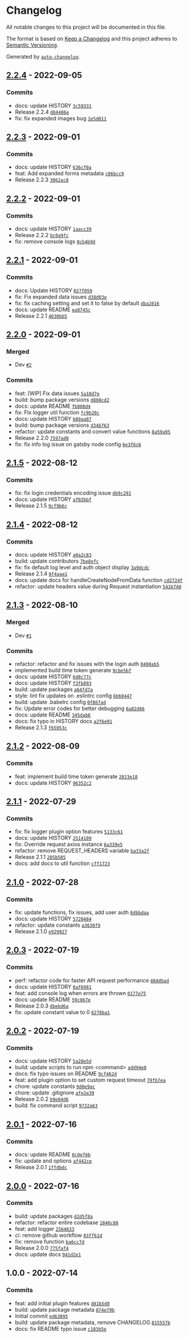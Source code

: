 # Changelog

All notable changes to this project will be documented in this file.

The format is based on [Keep a Changelog](https://keepachangelog.com/en/1.0.0/)
and this project adheres to [Semantic Versioning](https://semver.org/spec/v2.0.0.html).

Generated by [`auto-changelog`](https://github.com/CookPete/auto-changelog).

## [2.2.4](https://github.com/Epic-Design-Labs/gatsby-source-optimizely/compare/2.2.3...2.2.4) - 2022-09-05

### Commits

- docs: update HISTORY [`3c59331`](https://github.com/Epic-Design-Labs/gatsby-source-optimizely/commit/3c59331782eb0ab1964b9ed378f60dac7334812a)
- Release 2.2.4 [`d84406e`](https://github.com/Epic-Design-Labs/gatsby-source-optimizely/commit/d84406e82cc538d4576063b1a685e7544373e80d)
- fix: fix expanded images bug [`1e5d011`](https://github.com/Epic-Design-Labs/gatsby-source-optimizely/commit/1e5d011c8611a771c5c0ce3c2a264b278b656e4c)

## [2.2.3](https://github.com/Epic-Design-Labs/gatsby-source-optimizely/compare/2.2.2...2.2.3) - 2022-09-01

### Commits

- docs: update HISTORY [`636cf0a`](https://github.com/Epic-Design-Labs/gatsby-source-optimizely/commit/636cf0a7687d9ee7890c04807e0280c40a0025ff)
- feat: Add expanded forms metadata [`c86bcc9`](https://github.com/Epic-Design-Labs/gatsby-source-optimizely/commit/c86bcc9a38c8b3477f0f547e5dbf64de190a5b7e)
- Release 2.2.3 [`3062ac8`](https://github.com/Epic-Design-Labs/gatsby-source-optimizely/commit/3062ac83bf2beb805bf6d05b3c55a333468b03f6)

## [2.2.2](https://github.com/Epic-Design-Labs/gatsby-source-optimizely/compare/2.2.1...2.2.2) - 2022-09-01

### Commits

- docs: update HISTORY [`1aacc39`](https://github.com/Epic-Design-Labs/gatsby-source-optimizely/commit/1aacc399cd13f0d63d0a27c74be97fcdc3e642d7)
- Release 2.2.2 [`bc0a9fc`](https://github.com/Epic-Design-Labs/gatsby-source-optimizely/commit/bc0a9fc276c2d5a573fe4e2ffcd6b3aadfe28660)
- fix: remove console logs [`0cb4b9d`](https://github.com/Epic-Design-Labs/gatsby-source-optimizely/commit/0cb4b9d56af2f7d8572efa353fad6b2f67e1d1da)

## [2.2.1](https://github.com/Epic-Design-Labs/gatsby-source-optimizely/compare/2.2.0...2.2.1) - 2022-09-01

### Commits

- docs: Update HISTORY [`027f059`](https://github.com/Epic-Design-Labs/gatsby-source-optimizely/commit/027f05986c407a2463a74ccee00afa8469211249)
- fix: Fix expanded data issues [`d38d03e`](https://github.com/Epic-Design-Labs/gatsby-source-optimizely/commit/d38d03e5b3bf8f6f53280cf83f6d584ff2bb4991)
- fix: fix caching setting and set it to false by default [`dba2816`](https://github.com/Epic-Design-Labs/gatsby-source-optimizely/commit/dba2816dc793ffe0d26950e4da3f19d682226f22)
- docs: update README [`ea8745c`](https://github.com/Epic-Design-Labs/gatsby-source-optimizely/commit/ea8745c921bdcdd120b5815bc7516afcc7cc7e89)
- Release 2.2.1 [`4630bb5`](https://github.com/Epic-Design-Labs/gatsby-source-optimizely/commit/4630bb53efcca7210d2d5f33e814dca808682695)

## [2.2.0](https://github.com/Epic-Design-Labs/gatsby-source-optimizely/compare/2.1.5...2.2.0) - 2022-09-01

### Merged

- Dev [`#2`](https://github.com/Epic-Design-Labs/gatsby-source-optimizely/pull/2)

### Commits

- feat: [WIP] Fix  data issues [`5a18d7e`](https://github.com/Epic-Design-Labs/gatsby-source-optimizely/commit/5a18d7e113663dd9d878d9771e67fa774970a8c0)
- build: bump package versions [`d808cd2`](https://github.com/Epic-Design-Labs/gatsby-source-optimizely/commit/d808cd256c3dc1a414b1aa742acc7c5f5627e307)
- docs: update README [`fb808d4`](https://github.com/Epic-Design-Labs/gatsby-source-optimizely/commit/fb808d4b88a35e437b8cc0a327054574eb710df1)
- fix: FIx logger util function [`fc9b20c`](https://github.com/Epic-Design-Labs/gatsby-source-optimizely/commit/fc9b20cc5b8ccd402230a6f3f8659cd1127ae789)
- docs: update HISTORY [`b89aa07`](https://github.com/Epic-Design-Labs/gatsby-source-optimizely/commit/b89aa07d44217b738f93be4534a4436b56fe5d19)
- build: bump package versions [`d34b763`](https://github.com/Epic-Design-Labs/gatsby-source-optimizely/commit/d34b7634d8ac61e66ca325bd4ec31a233b3d459b)
- refactor: update constants and convert value functions [`8a59a95`](https://github.com/Epic-Design-Labs/gatsby-source-optimizely/commit/8a59a9557ff6214b0bb4ceda28d2832df4fc4715)
- Release 2.2.0 [`7597ad8`](https://github.com/Epic-Design-Labs/gatsby-source-optimizely/commit/7597ad8ab233c332e66e71f3c18d49159630fc5f)
- fix: fix info log issue on gatsby node config [`6e3f6c6`](https://github.com/Epic-Design-Labs/gatsby-source-optimizely/commit/6e3f6c6e2e36df218906b3935251e1733dcc748c)

## [2.1.5](https://github.com/Epic-Design-Labs/gatsby-source-optimizely/compare/2.1.4...2.1.5) - 2022-08-12

### Commits

- fix: fix login credentials encoding issue [`db9c291`](https://github.com/Epic-Design-Labs/gatsby-source-optimizely/commit/db9c291628495dbbf9eeb4c4d774b024783368d7)
- docs: update HISTORY [`af02bbf`](https://github.com/Epic-Design-Labs/gatsby-source-optimizely/commit/af02bbfdce206b4f2400cfcb8994897b532096a1)
- Release 2.1.5 [`9cf9b6c`](https://github.com/Epic-Design-Labs/gatsby-source-optimizely/commit/9cf9b6c5a7e001f7788656bc9eb29f426bf7f11c)

## [2.1.4](https://github.com/Epic-Design-Labs/gatsby-source-optimizely/compare/2.1.3...2.1.4) - 2022-08-12

### Commits

- docs: update HISTORY [`a0a2c83`](https://github.com/Epic-Design-Labs/gatsby-source-optimizely/commit/a0a2c8313e127402d06d2faaf30acf8cd0b798d1)
- build: update contributors [`7be8efc`](https://github.com/Epic-Design-Labs/gatsby-source-optimizely/commit/7be8efca7582d35667aa874c006492a8c3a24394)
- fix: fix default log level and auth object display [`3a9dcdc`](https://github.com/Epic-Design-Labs/gatsby-source-optimizely/commit/3a9dcdcd96606529e09cac2bca74bfcbecfb2187)
- Release 2.1.4 [`8f4aae1`](https://github.com/Epic-Design-Labs/gatsby-source-optimizely/commit/8f4aae185a447de5d52fb972d0d10a35648bba34)
- docs: update docs for handleCreateNodeFromData function [`cd2724f`](https://github.com/Epic-Design-Labs/gatsby-source-optimizely/commit/cd2724f4202a30ae2fa3ccb82f6eadfb5954a558)
- refactor: update headers value during Request instantiation [`541b740`](https://github.com/Epic-Design-Labs/gatsby-source-optimizely/commit/541b740b69df7665c453d8ec2a55812b89d4d834)

## [2.1.3](https://github.com/Epic-Design-Labs/gatsby-source-optimizely/compare/2.1.2...2.1.3) - 2022-08-10

### Merged

- Dev [`#1`](https://github.com/Epic-Design-Labs/gatsby-source-optimizely/pull/1)

### Commits

- refactor: refactor and fix issues with the login auth [`0490ab5`](https://github.com/Epic-Design-Labs/gatsby-source-optimizely/commit/0490ab50d80d3171855f2f63a52dcbb8b4339020)
- implemented build time token generate [`9cbe5bf`](https://github.com/Epic-Design-Labs/gatsby-source-optimizely/commit/9cbe5bf2dade64506d79484873cc017a46be01bc)
- docs: update HISTORY [`6d8c77c`](https://github.com/Epic-Design-Labs/gatsby-source-optimizely/commit/6d8c77cba6bcfee59acc50c3294af36ec62dea17)
- docs: update HISTORY [`f3fb893`](https://github.com/Epic-Design-Labs/gatsby-source-optimizely/commit/f3fb89357dcd49592063a6a0d60045ff66be49d1)
- build: update packages [`a64fd7a`](https://github.com/Epic-Design-Labs/gatsby-source-optimizely/commit/a64fd7a5406b52c0ab29186342c0bf1e4f5ff295)
- style: lint fix updates on .eslintrc config [`6b60447`](https://github.com/Epic-Design-Labs/gatsby-source-optimizely/commit/6b6044723e8ff4dc58dd4a3b11e8bd9878e80894)
- build: update .babelrc config [`0f86fad`](https://github.com/Epic-Design-Labs/gatsby-source-optimizely/commit/0f86fad6cb2ab0f5903c77026f7a724115907f2d)
- fix: Update error codes for better debugging [`6a82d66`](https://github.com/Epic-Design-Labs/gatsby-source-optimizely/commit/6a82d66c6bd8521d044bbb5c9193b7009dfdc1ef)
- docs: update README [`345dab6`](https://github.com/Epic-Design-Labs/gatsby-source-optimizely/commit/345dab6f767c21a3066b44e036b07926eb364c51)
- docs: fix typo in HISTORY docs [`a2f6e91`](https://github.com/Epic-Design-Labs/gatsby-source-optimizely/commit/a2f6e91f5dcaaa76e5487d03159c91a233e1f094)
- Release 2.1.3 [`f65953c`](https://github.com/Epic-Design-Labs/gatsby-source-optimizely/commit/f65953c3cf870ff99524dfee735cf964b15ab998)

## [2.1.2](https://github.com/Epic-Design-Labs/gatsby-source-optimizely/compare/2.1.1...2.1.2) - 2022-08-09

### Commits

- feat: implement build time token generate [`2023e18`](https://github.com/Epic-Design-Labs/gatsby-source-optimizely/commit/2023e18b5a017aa5489b30b57bee15b0cde296ed)
- docs: update HISTORY [`96352c2`](https://github.com/Epic-Design-Labs/gatsby-source-optimizely/commit/96352c271b6e19f686fd68a765961503855d31b0)

## [2.1.1](https://github.com/Epic-Design-Labs/gatsby-source-optimizely/compare/2.1.0...2.1.1) - 2022-07-29

### Commits

- fix: fix logger plugin option features [`5133c61`](https://github.com/Epic-Design-Labs/gatsby-source-optimizely/commit/5133c6111b47cd31f3fa7a8e2485c7c6bf507f6a)
- docs: update HISTORY [`2514109`](https://github.com/Epic-Design-Labs/gatsby-source-optimizely/commit/2514109a34c8af4f443e451d325803e27e0e65b2)
- fix: Override request axios  instance [`6a339e5`](https://github.com/Epic-Design-Labs/gatsby-source-optimizely/commit/6a339e562f0629079cfa27b18d2043094ce1785c)
- refactor: remove REQUEST_HEADERS variable [`ba33a2f`](https://github.com/Epic-Design-Labs/gatsby-source-optimizely/commit/ba33a2fd7f37877ab69340318594f276723e8051)
- Release 2.1.1 [`285b585`](https://github.com/Epic-Design-Labs/gatsby-source-optimizely/commit/285b5859fee008cb56a11bab4e3930b4ce0c3db6)
- docs: add docs to  util function [`cff1723`](https://github.com/Epic-Design-Labs/gatsby-source-optimizely/commit/cff1723003044b45207aa71e71bcdea16d712e28)

## [2.1.0](https://github.com/Epic-Design-Labs/gatsby-source-optimizely/compare/2.0.3...2.1.0) - 2022-07-28

### Commits

- fix: update functions, fix issues, add user auth [`8dbbdaa`](https://github.com/Epic-Design-Labs/gatsby-source-optimizely/commit/8dbbdaa67939c629a5a997d647e56bf2668bc95b)
- docs: update HISTORY [`5720484`](https://github.com/Epic-Design-Labs/gatsby-source-optimizely/commit/5720484c0b1029b7f2d50fa208bde078dacafc11)
- refactor: update constants [`a3630f9`](https://github.com/Epic-Design-Labs/gatsby-source-optimizely/commit/a3630f90cdf5db2bec835464cb0e57237c67e7f7)
- Release 2.1.0 [`e929927`](https://github.com/Epic-Design-Labs/gatsby-source-optimizely/commit/e929927eb457c23fe39fca1210dab983f8a930d9)

## [2.0.3](https://github.com/Epic-Design-Labs/gatsby-source-optimizely/compare/2.0.2...2.0.3) - 2022-07-19

### Commits

- perf: refactor code for faster API request performance [`484dbad`](https://github.com/Epic-Design-Labs/gatsby-source-optimizely/commit/484dbad60cf79684666606011bd00dec1def29e9)
- docs: update HISTORY [`0af6981`](https://github.com/Epic-Design-Labs/gatsby-source-optimizely/commit/0af69817114d93897da17c367e32d15a7d469363)
- feat: add console log when errors are thrown [`0177e75`](https://github.com/Epic-Design-Labs/gatsby-source-optimizely/commit/0177e7553d9a068840a4f097b657325465305a68)
- docs: update README [`59c867e`](https://github.com/Epic-Design-Labs/gatsby-source-optimizely/commit/59c867e5807d6bfb3ee0358da0de2846871d0f74)
- Release 2.0.3 [`dbebd6a`](https://github.com/Epic-Design-Labs/gatsby-source-optimizely/commit/dbebd6a73c513dd7600af59477c7421c42558927)
- fix: update  constant value to 0 [`6278ba1`](https://github.com/Epic-Design-Labs/gatsby-source-optimizely/commit/6278ba12946249d69c9ba711d2733d2f0b7afdcf)

## [2.0.2](https://github.com/Epic-Design-Labs/gatsby-source-optimizely/compare/2.0.1...2.0.2) - 2022-07-19

### Commits

- docs: update HISTORY [`5a28e5d`](https://github.com/Epic-Design-Labs/gatsby-source-optimizely/commit/5a28e5daa6182953585f1a403e845e9c9aff861a)
- build: update scripts to run npm &lt;command&gt; [`add94e0`](https://github.com/Epic-Design-Labs/gatsby-source-optimizely/commit/add94e09d52b42f359558fb6d0e4ab022d8b1631)
- docs: fix typo issues on README [`9cf462d`](https://github.com/Epic-Design-Labs/gatsby-source-optimizely/commit/9cf462d83c3c2ed5beb79a4923052a5ef49b4e1b)
- feat: add plugin option to set custom request timeout [`79fb7ea`](https://github.com/Epic-Design-Labs/gatsby-source-optimizely/commit/79fb7ea8db99c7bbde6bb0e9e2a9739152e8bc5d)
- chore: update constants [`9d0e9ac`](https://github.com/Epic-Design-Labs/gatsby-source-optimizely/commit/9d0e9ac274600bc807154681937cd53a15ad0fd9)
- chore: update .gitignore [`afe2e39`](https://github.com/Epic-Design-Labs/gatsby-source-optimizely/commit/afe2e39d67fdb56476ebf8f765bb04e2454842b6)
- Release 2.0.2 [`b9e04d6`](https://github.com/Epic-Design-Labs/gatsby-source-optimizely/commit/b9e04d616114086ac20493e9fb105b3f392173df)
- build: fix  command script [`9732a63`](https://github.com/Epic-Design-Labs/gatsby-source-optimizely/commit/9732a6399badda1bd7aa24c9742eefe9d9e33d78)

## [2.0.1](https://github.com/Epic-Design-Labs/gatsby-source-optimizely/compare/2.0.0...2.0.1) - 2022-07-16

### Commits

- docs: update README [`0c0ef6b`](https://github.com/Epic-Design-Labs/gatsby-source-optimizely/commit/0c0ef6b9b440a06c25bb33ec8deceb309b5ad521)
- fix: update  and  options [`af442ce`](https://github.com/Epic-Design-Labs/gatsby-source-optimizely/commit/af442cecbeaf3310e99f82a62748305dc0ef169a)
- Release 2.0.1 [`1ffdbdc`](https://github.com/Epic-Design-Labs/gatsby-source-optimizely/commit/1ffdbdcedf83f22e0681a3360f40e9f99a6da961)

## [2.0.0](https://github.com/Epic-Design-Labs/gatsby-source-optimizely/compare/1.0.0...2.0.0) - 2022-07-16

### Commits

- build: update packages [`d2d5f8a`](https://github.com/Epic-Design-Labs/gatsby-source-optimizely/commit/d2d5f8ad49e6120b0093ff6383d9e13c05b3b865)
- refactor: refactor entire codebase [`1846c88`](https://github.com/Epic-Design-Labs/gatsby-source-optimizely/commit/1846c8843c5e4e7690453216f26d515381b8807b)
- feat: add  logger [`2564633`](https://github.com/Epic-Design-Labs/gatsby-source-optimizely/commit/2564633a625833a1c07d8509f598659f24e2efed)
- ci: remove  github workflow [`83ff61d`](https://github.com/Epic-Design-Labs/gatsby-source-optimizely/commit/83ff61d715d1b79598ba762f5346171b7ea7c955)
- fix: remove  function [`ba6cc7d`](https://github.com/Epic-Design-Labs/gatsby-source-optimizely/commit/ba6cc7df3c6a7d67f0a58735ed9465364885efcc)
- Release 2.0.0 [`775faf4`](https://github.com/Epic-Design-Labs/gatsby-source-optimizely/commit/775faf4d8c13ee86421300a0d25329438824e533)
- docs: update docs [`941d2e1`](https://github.com/Epic-Design-Labs/gatsby-source-optimizely/commit/941d2e146f157856e4cadecc4d56c667577a4e83)

## 1.0.0 - 2022-07-14

### Commits

- feat: add initial plugin features [`d81b5d0`](https://github.com/Epic-Design-Labs/gatsby-source-optimizely/commit/d81b5d0416183cb4fdebabb0318d9bc8f8eac79e)
- build: update package metadata [`074e79b`](https://github.com/Epic-Design-Labs/gatsby-source-optimizely/commit/074e79bce7da1575ba29f6d1bd611e74cc9d5211)
- Initial commit [`ed63895`](https://github.com/Epic-Design-Labs/gatsby-source-optimizely/commit/ed6389573f8584ed230884d010c40945f8831f31)
- build: update package metadata, remove CHANGELOG [`815557b`](https://github.com/Epic-Design-Labs/gatsby-source-optimizely/commit/815557b6f2744bfb0a79e70d046fcdb8b5ca78e3)
- docs: fix README typo issue [`c183b5e`](https://github.com/Epic-Design-Labs/gatsby-source-optimizely/commit/c183b5ef63eefbb2f26f2a5e2a8f01ef07daed48)
